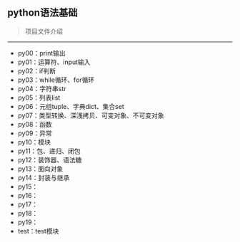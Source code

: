 ## python语法基础

> 项目文件介绍

*****

+ py00：print输出
+ py01：运算符、input输入
+ py02：if判断
+ py03：while循环、for循环
+ py04：字符串str
+ py05：列表list
+ py06：元组tuple、字典dict、集合set
+ py07：类型转换、深浅拷贝、可变对象、不可变对象
+ py08：函数
+ py09：异常
+ py10：模块
+ py11：包、递归、闭包
+ py12：装饰器、语法糖
+ py13：面向对象
+ py14：封装与继承
+ py15：
+ py16：
+ py17：
+ py18：
+ py19：
+ test：test模块